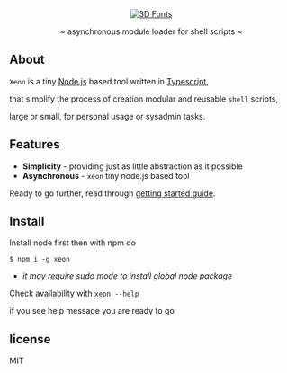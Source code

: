 <div align="center">
<a href="http://fontmeme.com/3d-fonts/"><img src="http://fontmeme.com/embed.php?text=xeon&name=cube.ttf&size=30&style_color=116111" alt="3D Fonts"></a>
<!-- <h2>~ XEON ~</h2> -->
<p>~ asynchronous module loader for shell scripts ~</p>
</div>

## About
`Xeon` is a tiny [Node.js]() based tool written in [Typescript](),

that simplify the process of creation modular and reusable `shell` scripts,

large or small, for personal usage or sysadmin tasks.

## Features
* **Simplicity** - providing just as little abstraction as it possible
* **Asynchronous** - `xeon` tiny node.js based tool 

Ready to go further, read through [getting started guide]().

## Install
Install node first then with npm do

```shell
$ npm i -g xeon
```

* *it may require sudo mode to install global node package*

Check availability with `xeon --help`

if you see help message you are ready to go

## license
MIT
